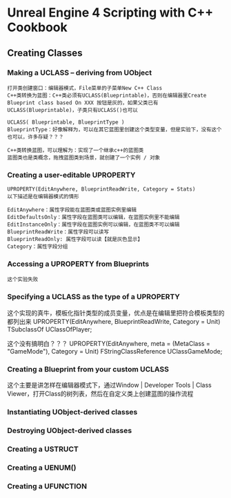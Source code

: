 # Unreal Engine 4 Scripting with C++ Cookbook

## Creating Classes

### Making a UCLASS – deriving from UObject

```
打开类创建窗口：编辑器模式，File菜单的子菜单New C++ Class
C++类转换为蓝图：C++类必须有UCLASS(Blueprintable)，否则在编辑器里Create Blueprint class based On XXX 按钮是灰的，如果父类已有UCLASS(Blueprintable)，子类只有UCLASS()也可以

UCLASS( Blueprintable, BlueprintType )
BlueprintType：好像解释为，可以在其它蓝图里创建这个类型变量，但是实验下，没有这个也可以，许多存疑？？？

C++类转换蓝图，可以理解为：实现了一个继承c++的蓝图类
蓝图类也是类概念，拖拽蓝图类到场景，就创建了一个实例 / 对象
```

### Creating a user-editable UPROPERTY

```
UPROPERTY(EditAnywhere, BlueprintReadWrite, Category = Stats)
以下描述是在编辑器模式的情形

EditAnywhere：属性字段能在蓝图类或蓝图实例里编辑
EditDefaultsOnly：属性字段在蓝图类可以编辑，在蓝图实例里不能编辑
EditInstanceOnly：属性字段在蓝图实例可以编辑，在蓝图类不可以编辑
BlueprintReadWrite：属性字段可以读写
BlueprintReadOnly: 属性字段可以读【就是灰色显示】
Category：属性字段分组
```

### Accessing a UPROPERTY from Blueprints
```
这个实验失败
```

### Specifying a UCLASS as the type of a UPROPERTY
这个实现的真牛，模板化指针类型的成员变量，优点是在编辑里把符合模板类型的都列出来
UPROPERTY(EditAnywhere, BlueprintReadWrite, Category = Unit)
TSubclassOf<UObject> UClassOfPlayer;

这个没有搞明白？？？
UPROPERTY(EditAnywhere, meta = (MetaClass = "GameMode"), Category = Unit)
FStringClassReference UClassGameMode;

### Creating a Blueprint from your custom UCLASS
这个主要是讲怎样在编辑器模式下，通过Window | Developer Tools | Class Viewer，打开Class的树列表，然后在自定义类上创建蓝图的操作流程

### Instantiating UObject-derived classes

### Destroying UObject-derived classes

### Creating a USTRUCT

### Creating a UENUM()

### Creating a UFUNCTION
